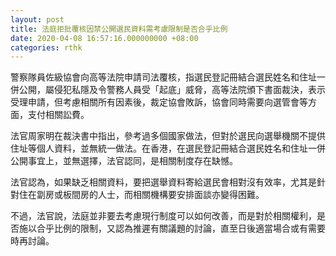 ```yaml
---
layout: post
title: 法庭拒批覆核因禁公開選民資料需考慮限制是否合乎比例
date: 2020-04-08 16:57:16.000000000 +08:00
categories: rthk
---
```


警察隊員佐級協會向高等法院申請司法覆核，指選民登記冊結合選民姓名和住址一併公開，屬侵犯私隱及令警務人員受「起底」威脅，高等法院頒下書面裁決，表示受理申請，但考慮相關所有因素後，裁定協會敗訴，協會同時需要向選管會等方面，支付相關訟費。

法官周家明在裁決書中指出，參考過多個國家做法，但對於選民向選舉機關不提供住址等個人資料，並無統一做法。在香港，在選民登記冊結合選民姓名和住址一併公開事宜上，並無選擇，法官認同，是相關制度存在缺憾。

法官認為，如果缺乏相關資料，要把選舉資料寄給選民會相對沒有效率，尤其是針對住在劏房或板間房的人士，而相關機構要安排面談亦變得困難。

不過，法官說，法庭並非要去考慮現行制度可以如何改善，而是對於相關權利，是否施以合乎比例的限制，又認為推遲有關議題的討論，直至日後適當場合或有需要時再討論。

